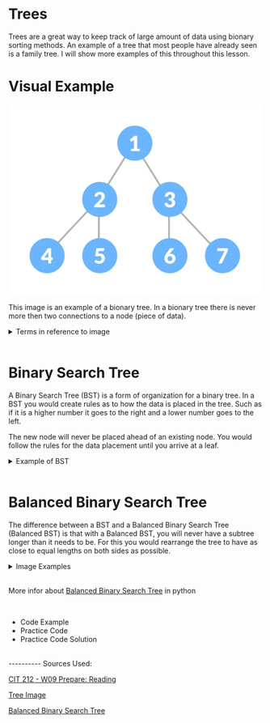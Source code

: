 # Trees

Trees are a great way to keep track of large amount of data using bionary sorting methods. An example of a tree that most people have already seen is a family tree. I will show more examples of this throughout this lesson. 

# Visual Example

<img src="tree.webp" alt="tree" width="500" />

This image is an example of a bionary tree. In a bionary tree there is never more then two connections to a node (piece of data). 

<details>
<summary>Terms in reference to image</summary>
<br>
The first node is refered to as the root. In this example that would be 1. 

1,2, and 3 are all parent nodes (1 is the parent to 2 and 3) meaning that they all have at least one child node. A child node is a node connected to the parentnode.

4,5,6, and 7 are all leaves which means that they do not have any other connections then to the parents. 

The last thing that you need to know about is subtrees. In this example 1 has two subtrees. 2, 4, and 5 make up one and 3, 6, and 7 make up the other. 

</details>
<br>

# Binary Search Tree

A Binary Search Tree (BST) is a form of organization for a binary tree. In a BST you would create rules as to how the data is placed in the tree. Such as if it is a higher number it goes to the right and a lower number goes to the left. 

The new node will never be placed ahead of an existing node. You would follow the rules for the data placement until you arrive at a leaf. 

<details>
<summary>Example of BST</summary>
<br>

If you started a BST with the number 5, that would be your root. Then if your next number was 7, a higher number, it would go to the right of the root. If your number after that was 6, a higher number, then you would look to the right side. Sense the right side already has 7, a higher number than 6, 6 would go to the left side of 7, making 7 the parent of 6.

<img src="BST.png" alt="bst" width="500" />

</details>

<br>

# Balanced Binary Search Tree

The difference between a BST and a Balanced Binary Search Tree (Balanced BST) is that with a Balanced BST, you will never have a subtree longer than it needs to be. For this you would rearrange the tree to have as close to equal lengths on both sides as possible. 

<details>
<summary>Image Examples</summary>
<br>

<img src="bstlable.png" alt="bs labled" width="252" />
<img src="balancedbst.png" alt="balanced bst" width="345" />

</details>
<br>

More infor about [Balanced Binary Search Tree](https://www.tutorialspoint.com/balanced-binary-tree-in-python) in python



<br>

* Code Example
* Practice Code
* Practice Code Solution

<br>
----------
Sources Used:

[CIT 212 - W09 Prepare: Reading](https://byui-cse.github.io/cse212-course/lesson09/09-prepare.html#1.1)

[Tree Image](https://cdn.programiz.com/sites/tutorial2program/files/perfect-binary-tree_0.png)

[Balanced Binary Search Tree](https://www.tutorialspoint.com/balanced-binary-tree-in-python)